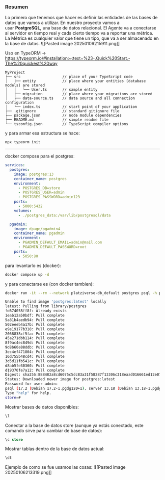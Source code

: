 ### Resumen
Lo primero que tenemos que hacer es definir las entidades de las bases de datos que vamos a utilizar. En nuestro proyecto vamos a usar **PostgreSQL,** una base de datos relacional.
El Agente va a conectarse al servidor en tiempo real y cada cierto tiempo va a reportar una métrica.  
La Métrica es cualquier valor que tiene un tipo, que va a ser almacenado en la base de datos.
![[Pasted image 20250106215911.png]]


Uso en TypeORM -> https://typeorm.io/#installation:~:text=%23-,Quick%20Start,-The%20quickest%20way
```
MyProject
├── src                   // place of your TypeScript code
│   ├── entity            // place where your entities (database models) are stored
│   │   └── User.ts       // sample entity
│   ├── migration         // place where your migrations are stored
│   ├── data-source.ts    // data source and all connection configuration
│   └── index.ts          // start point of your application
├── .gitignore            // standard gitignore file
├── package.json          // node module dependencies
├── README.md             // simple readme file
└── tsconfig.json         // TypeScript compiler options
```
 y para armar esa estructura se hace:
```sh
npx typeorm init
```

---
docker compose para el postgres:
```yml
services:
  postgres:
    image: postgres:13
    container_name: postgres
    environment:
      - POSTGRES_DB=store
      - POSTGRES_USER=admin
      - POSTGRES_PASSWORD=admin123
    ports:
      - 5000:5432
    volumes:
      - ./postgres_data:/var/lib/postgresql/data

  pgadmin:
    image: dpage/pgadmin4
    container_name: pgadmin
    environment:
      - PGADMIN_DEFAULT_EMAIL=admin@mail.com
      - PGADMIN_DEFAULT_PASSWORD=root
    ports:
      - 5050:80
```
para levantarlo es (docker):
```sh
docker compose up -d
```
y para conectarse es (con docker tambien):
```sh
docker run -it --rm --network platziverse-db_default postgres psql -h postgres -U admin -d store
```
```sh
Unable to find image 'postgres:latest' locally
latest: Pulling from library/postgres
fd674058ff8f: Already exists 
1eab12a50bdf: Pull complete 
5a81b4aedb94: Pull complete 
502eeeb4a17b: Pull complete 
e9e19177b318: Pull complete 
2068838cf5fa: Pull complete 
45a271dbb114: Pull complete 
8f9ac4ec849d: Pull complete 
9d8b60e88ddb: Pull complete 
3ec4ef471804: Pull complete 
16d755b48cd4: Pull complete 
3d5d11fb541c: Pull complete 
d8ab5fe30360: Pull complete 
d19370fe7a12: Pull complete 
Digest: sha256:888402a8cd6075c5dc83a31f58287f13306c318eaad016661ed12e076f3e6341
Status: Downloaded newer image for postgres:latest
Password for user admin: 
psql (17.2 (Debian 17.2-1.pgdg120+1), server 13.18 (Debian 13.18-1.pgdg120+1))
Type "help" for help.
store=# 
```
Mostrar bases de datos disponibles:
```sql
\l
```
Conectar a la base de datos store (aunque ya estás conectado, este comando sirve para cambiar de base de datos):
```sql
\c store
```
Mostrar tablas dentro de la base de datos actual:
```sql
\dt
```
Ejemplo  de como se fue usamos las cosas:
![[Pasted image 20250106213319.png]]




